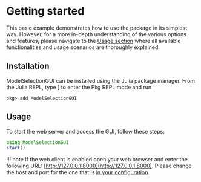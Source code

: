 # Getting started

This basic example demonstrates how to use the package in its simplest way. However, for a more in-depth understanding of the various options and features, please navigate to the [Usage section](usage.md) where all available functionalities and usage scenarios are thoroughly explained.

## Installation

ModelSelectionGUI can be installed using the Julia package manager. From the Julia REPL, type ] to enter the Pkg REPL mode and run

```
pkg> add ModelSelectionGUI
```

## Usage

To start the web server and access the GUI, follow these steps:

```julia
using ModelSelectionGUI
start()
```

!!! note
    If the web client is enabled open your web browser and enter the following URL: [http://127.0.0.1:8000](http://127.0.0.1:8000). Please change the host and port for the one that is [in your configuration](configuration.md).
